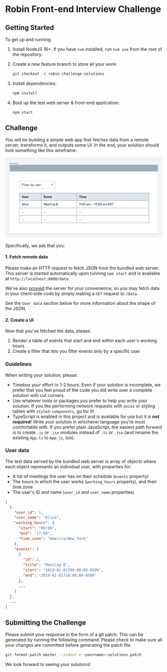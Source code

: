 # Robin Front-end Interview Challenge

## Getting Started

To get up and running:

1. Install NodeJS 16+. If you have `nvm` installed, run `nvm use` from the root of the repository.
2. Create a new feature branch to store all your work:

    ```bash
    git checkout -b robin-challenge-solutions
    ```

3. Install dependencies:

   ```bash
   npm install
   ```

4. Boot up the test web server & front-end application:

    ```bash
    npm start
    ```

## Challenge

You will be building a simple web app that fetches data from a remote server, transforms it, and outputs some UI. In the end, your solution should look something like this wireframe:

![Wireframe](wireframe.png)

Specifically, we ask that you:

#### 1. Fetch remote data

Please make an HTTP request to fetch JSON from the bundled web server. This server is started automatically upon running `npm start` and is available at `http://localhost:8080/data`.

We've also [proxied](https://create-react-app.dev/docs/proxying-api-requests-in-development/) the server for your convenience, so you may fetch data in your client-side code by simply making a `GET` request to `/data`.

See the `User data` section below for more information about the shape of the JSON.

#### 2. Create a UI

Now that you've fetched the data, please:

1. Render a table of events that start and end within each user's working hours
2. Create a filter that lets you filter events only by a specific user

### Guidelines

When writing your solution, please:

* Timebox your effort to 1-2 hours. Even if your solution is incomplete, we prefer that you feel proud of the code you did write over a complete solution with cut corners.
* Use whatever tools or packages you prefer to help you write your solution. If you like performing network requests with `axios` or styling tables with `styled-components`, go for it!
* TypeScript is enabled in this project and is available for use but it is **not required**! Write your solution in whichever language you're most comfortable with. If you prefer plain JavaScript, the easiest path forward is to create `.js` or `.jsx` modules instead of `.ts` or `.tsx` (and rename the existing `App.ts` to `App.js`, too).

### User data

The test data served by the bundled web server is array of objects where each object represents an individual user, with properties for:

* A list of meetings the user has on their schedule (`events` property)
* The hours in which the user works (`working_hours` property), and their time zone
* The user's ID and name (`user_id` and `user_name` properties)

```json
[
  {
    "user_id": 1,
    "user_name": "Alice",
    "working_hours": {
      "start": "09:00",
      "end": "17:00",
      "time_zone": "America/New_York"
    },
    "events": [
      {
        "id": 2,
        "title": "Meeting B",
        "start": "2019-01-01T09:00:00-0500",
        "end": "2019-01-01T10:00:00-0500"
      },
      ...
    ]
  },
  ...
]
```


## Submitting the Challenge

Please submit your response in the form of a git patch. This can be generated by running the following command. Please check to make sure all your changes are committed before generating the patch file.

```bash
git format-patch master --stdout > <yourname>-solutions.patch
```

We look forward to seeing your solutions!

